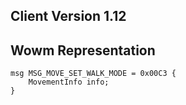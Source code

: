 ## Client Version 1.12

## Wowm Representation
```rust,ignore
msg MSG_MOVE_SET_WALK_MODE = 0x00C3 {
    MovementInfo info;    
}

```
